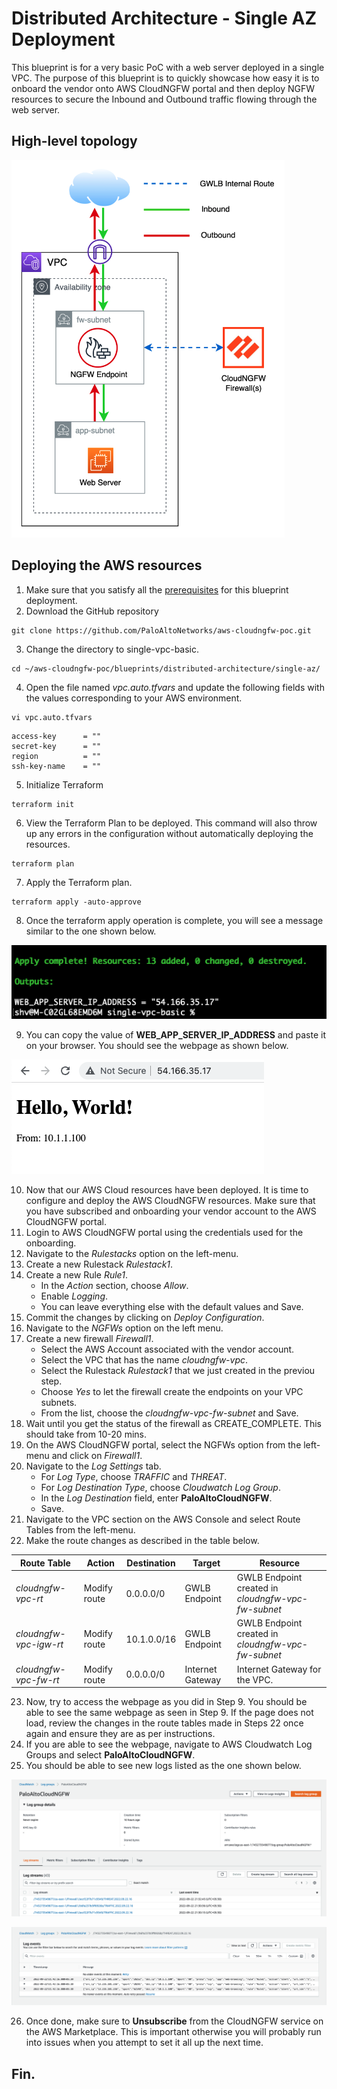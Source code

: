 # Distributed Architecture - Single AZ Deployment
This blueprint is for a very basic PoC with a web server deployed in a single VPC. The purpose of this blueprint is to quickly showcase how easy it is to onboard the vendor onto AWS CloudNGFW portal and then deploy NGFW resources to secure the Inbound and Outbound traffic flowing through the web server.

## High-level topology

![high-level topo](/assets/distributed-1az-arch.png)

## Deploying the AWS resources
1. Make sure that you satisfy all the [prerequisites](https://github.com/PaloAltoNetworks/aws-cloudngfw-poc#prerequisites) for this blueprint deployment.
2. Download the GitHub repository
```
git clone https://github.com/PaloAltoNetworks/aws-cloudngfw-poc.git
```
3. Change the directory to single-vpc-basic.
```
cd ~/aws-cloudngfw-poc/blueprints/distributed-architecture/single-az/
```
4. Open the file named _vpc.auto.tfvars_ and update the following fields with the values corresponding to your AWS environment.
```
vi vpc.auto.tfvars
```

```
access-key      = ""
secret-key      = ""
region          = ""
ssh-key-name    = ""
```
5. Initialize Terraform
```
terraform init
```
6. View the Terraform Plan to be deployed. This command will also throw up any errors in the configuration without automatically deploying the resources.
```
terraform plan
```
7. Apply the Terraform plan.
```
terraform apply -auto-approve
```
8. Once the terraform apply operation is complete, you will see a message similar to the one shown below.

![terraform apply output](/assets/distributed-1az-hcl-out.png)

9. You can copy the value of __WEB_APP_SERVER_IP_ADDRESS__ and paste it on your browser. You should see the webpage as shown below.

![webpage screenshot](/assets/web-server-ip-screen.png)

10. Now that our AWS Cloud resources have been deployed. It is time to configure and deploy the AWS CloudNGFW resources. Make sure that you have subscribed and onboarding your vendor account to the AWS CloudNGFW portal.
11. Login to AWS CloudNGFW portal using the credentials used for the onboarding.
12. Navigate to the _Rulestacks_ option on the left-menu.
13. Create a new Rulestack _Rulestack1_.
14. Create a new Rule _Rule1_.
    - In the _Action_ section, choose _Allow_.
    - Enable _Logging_.
    - You can leave everything else with the default values and Save.
15. Commit the changes by clicking on _Deploy Configuration_.
16. Navigate to the _NGFWs_ option on the left menu.
17. Create a new firewall _Firewall1_.
    - Select the AWS Account associated with the vendor account.
    - Select the VPC that has the name _cloudngfw-vpc_.
    - Select the Rulestack _Rulestack1_ that we just created in the previou step.
    - Choose _Yes_ to let the firewall create the endpoints on your VPC subnets.
    - From the list, choose the _cloudngfw-vpc-fw-subnet_ and Save.
18. Wait until you get the status of the firewall as CREATE_COMPLETE. This should take from 10-20 mins.
19. On the AWS CloudNGFW portal, select the NGFWs option from the left-menu and click on _Firewall1_.
20. Navigate to the _Log Settings_ tab.
    - For _Log Type_, choose _TRAFFIC_ and _THREAT_.
    - For _Log Destination Type_, choose _Cloudwatch Log Group_.
    - In the _Log Destination_ field, enter __PaloAltoCloudNGFW__.
    - Save.
21. Navigate to the VPC section on the AWS Console and select Route Tables from the left-menu.
22. Make the route changes as described in the table below.

| Route Table            | Action       | Destination | Target           | Resource                                            |
|------------------------|--------------|-------------|------------------|-----------------------------------------------------|
| _cloudngfw-vpc-rt_     | Modify route | 0.0.0.0/0   | GWLB Endpoint    | GWLB Endpoint created in _cloudngfw-vpc-fw-subnet_  |
| _cloudngfw-vpc-igw-rt_ | Modify route | 10.1.0.0/16 | GWLB Endpoint    | GWLB Endpoint created in  _cloudngfw-vpc-fw-subnet_ |
| _cloudngfw-vpc-fw-rt_  | Modify route | 0.0.0.0/0   | Internet Gateway | Internet Gateway for the VPC.                       |

23. Now, try to access the webpage as you did in Step 9. You should be able to see the same webpage as seen in Step 9. If the page does not load, review the changes in the route tables made in Steps 22 once again and ensure they are as per instructions.
24. If you are able to see the webpage, navigate to AWS Cloudwatch Log Groups and select __PaloAltoCloudNGFW__.
25. You should be able to see new logs listed as the one shown below.

![webpage screenshot](/assets/log-groups.png)

![webpage screenshot](/assets/logs.png)

26. Once done, make sure to __Unsubscribe__ from the CloudNGFW service on the AWS Marketplace. This is important otherwise you will probably run into issues when you attempt to set it all up the next time.

## Fin.